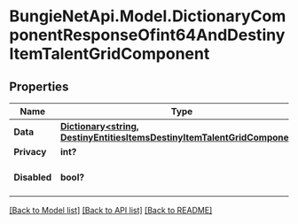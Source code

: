 # BungieNetApi.Model.DictionaryComponentResponseOfint64AndDestinyItemTalentGridComponent
## Properties

Name | Type | Description | Notes
------------ | ------------- | ------------- | -------------
**Data** | [**Dictionary<string, DestinyEntitiesItemsDestinyItemTalentGridComponent>**](DestinyEntitiesItemsDestinyItemTalentGridComponent.md) |  | [optional] 
**Privacy** | **int?** |  | [optional] 
**Disabled** | **bool?** | If true, this component is disabled. | [optional] 

[[Back to Model list]](../README.md#documentation-for-models) [[Back to API list]](../README.md#documentation-for-api-endpoints) [[Back to README]](../README.md)

